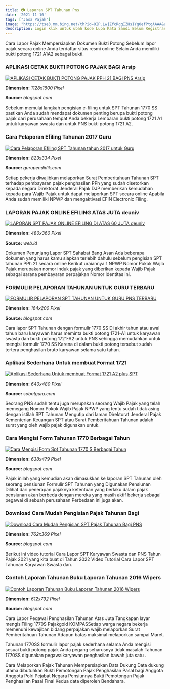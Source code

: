 ```yaml
---
title: 📷 Laporan SPT Tahunan Pns
date: '2021-11-10'
tags: ["Jasa Pajak"]
image: "https://tse3.mm.bing.net/th?id=OIP.LwjZfcRggIZHsIYq0efPtgAAAA&amp;pid=15.1"
description: Login klik untuk ubah kode Lupa Kata Sandi Belum Registrasi Belum Menerima Email Aktivasi.
---
```




Cara Lapor Pajak Mempersiapkan Dokumen Bukti Potong Sebelum lapor pajak secara online Anda terdaftar situs resmi online Selain Anda memiliki bukti potong 1721 A1A2 sebagai bukti.



### APLIKASI CETAK BUKTI POTONG PAJAK BAGI Arsip 

[![APLIKASI CETAK BUKTI POTONG PAJAK PPH 21 BAGI PNS  Arsip ](https://1.bp.blogspot.com/-NmM9TBdqEWQ/VvUhiOpJv_I/AAAAAAAACeM/KohNmbtcv5I868ikvkOPYy9wsZ6HZVdUw/s1600/flyer-pajak.jpg)](https://1.bp.blogspot.com/-NmM9TBdqEWQ/VvUhiOpJv_I/AAAAAAAACeM/KohNmbtcv5I868ikvkOPYy9wsZ6HZVdUw/s1600/flyer-pajak.jpg)


**Dimension:** _1128x1600 Pixel_ 

**Source:** _blogspot.com_ 


Sebelum memulai langkah pengisian e-filing untuk SPT Tahunan 1770 SS pastikan Anda sudah mendapat dokumen penting berupa bukti potong pajak dari perusahaan tempat Anda bekerja Lembaran bukti potong 1721 A1 untuk karyawan swasta dan untuk PNS bukti potong 1721 A2.


### Cara Pelaporan Efiling Tahunan 2017 Guru 

[![Cara Pelaporan Efiling SPT Tahunan tahun 2017 untuk Guru ](https://2.bp.blogspot.com/-fgSZGXpyOT4/WLWw_Z0IxnI/AAAAAAAABlE/aUN1Mt408rsonqAxgTVFxpG5EjHLHEgDgCEw/s1600/2017-02-28%2B23_42_04-DJP_Online.jpg)](https://2.bp.blogspot.com/-fgSZGXpyOT4/WLWw_Z0IxnI/AAAAAAAABlE/aUN1Mt408rsonqAxgTVFxpG5EjHLHEgDgCEw/s1600/2017-02-28%2B23_42_04-DJP_Online.jpg)


**Dimension:** _823x334 Pixel_ 

**Source:** _gurupendidik.com_ 


Setiap pekerja diwajibkan melaporkan Surat Pemberitahuan Tahunan SPT terhadap pembayaran pajak penghasilan PPh yang sudah disetorkan kepada negara Direktorat Jenderal Pajak DJP memberikan kemudahan kepada para Wajib Pajak untuk dapat melaporkan SPT secara online Apabila Anda sudah memiliki NPWP dan mengaktivasi EFIN Electronic Filing.


### LAPORAN PAJAK ONLINE EFILING ATAS JUTA deuniv

[![LAPORAN SPT PAJAK ONLINE EFILING DI ATAS 60 JUTA  deuniv](https://lh6.googleusercontent.com/proxy/QmZ5d_rh4R-wo9kMKRGR5OfyYjvqkx61gxCmT7iVLsUQIM01oJq9FsVimCcvLW_O9NCWSr1iDn8jFDY3=w1200-h630-n-k-no-nu)](https://lh6.googleusercontent.com/proxy/QmZ5d_rh4R-wo9kMKRGR5OfyYjvqkx61gxCmT7iVLsUQIM01oJq9FsVimCcvLW_O9NCWSr1iDn8jFDY3=w1200-h630-n-k-no-nu)


**Dimension:** _480x360 Pixel_ 

**Source:** _web.id_ 


Dokumen Penunjang Lapor SPT Sahabat Bang Asan Ada beberapa dokumen yang harus kamu siapkan terlebih dahulu sebelum pengisian SPT tahunan PPh 21 secara online Berikut uraiannya 1 NPWP Nomor Pokok Wajib Pajak merupakan nomor induk pajak yang diberikan kepada Wajib Pajak sebagai sarana pembayaran perpajakan Nomor identitas ini.


### FORMULIR PELAPORAN TAHUNAN UNTUK GURU TERBARU 

[![FORMULIR PELAPORAN SPT TAHUNAN UNTUK GURU PNS TERBARU ](https://4.bp.blogspot.com/-ERJ7TPl7lqI/VubhawxU0II/AAAAAAAABVE/8f7kFwcGNdAsOVK78Ks6FYsHmx-4RVK8A/s200/1770ss.JPG)](https://4.bp.blogspot.com/-ERJ7TPl7lqI/VubhawxU0II/AAAAAAAABVE/8f7kFwcGNdAsOVK78Ks6FYsHmx-4RVK8A/s200/1770ss.JPG)


**Dimension:** _164x200 Pixel_ 

**Source:** _blogspot.com_ 


Cara lapor SPT Tahunan dengan formulir 1770 SS Di akhir tahun atau awal tahun baru karyawan harus meminta bukti potong 1721-A1 untuk karyawan swasta dan bukti potong 1721-A2 untuk PNS sehingga memudahkan untuk mengisi formulir 1770 SS Karena di dalam bukti potong tersebut sudah tertera penghasilan bruto karyawan selama satu tahun.


### Aplikasi Sederhana Untuk membuat Format 1721 

[![Aplikasi Sederhana Untuk membuat Format 1721 A2 plus SPT ](https://www.sobatguru.com/wp-content/uploads/2016/09/61.png)](https://www.sobatguru.com/wp-content/uploads/2016/09/61.png)


**Dimension:** _640x480 Pixel_ 

**Source:** _sobatguru.com_ 


Seorang PNS sudah tentu juga merupakan seorang Wajib Pajak yang telah memegang Nomor Pokok Wajib Pajak NPWP yang tentu sudah tidak asing dengan istilah SPT Tahunan Mengutip dari laman Direktorat Jenderal Pajak Kementerian Keuangan SPT atau Surat Pemberitahuan Tahunan adalah surat yang oleh wajib pajak digunakan untuk.


### Cara Mengisi Form Tahunan 1770 Berbagai Tahun

[![Cara Mengisi Form Spt Tahunan 1770 S  Berbagai Tahun](https://image.slidesharecdn.com/contohpengisiansptpphop1770s1770ss2009-150524075803-lva1-app6892/95/contoh-pengisian-spt-p-ph-op-1770-s-1770ss-2009-28-638.jpg?cb=1512803906)](https://image.slidesharecdn.com/contohpengisiansptpphop1770s1770ss2009-150524075803-lva1-app6892/95/contoh-pengisian-spt-p-ph-op-1770-s-1770ss-2009-28-638.jpg?cb=1512803906)


**Dimension:** _638x479 Pixel_ 

**Source:** _blogspot.com_ 


Pajak inilah yang kemudian akan dimasukkan ke laporan SPT Tahunan oleh seorang pensiunan Formulir SPT Tahunan yang Digunakan Pensiunan Dilihat dari penerapan pajaknya ketentuan yang berlaku dalam pajak pensiunan akan berbeda dengan mereka yang masih aktif bekerja sebagai pegawai di sebuah perusahaan Perbedaan ini juga akan.


### Download Cara Mudah Pengisian Pajak Tahunan Bagi 

[![Download Cara Mudah Pengisian SPT Pajak Tahunan Bagi PNS ](https://1.bp.blogspot.com/-2a408HQ5Yeo/WNx3pCuqVzI/AAAAAAAAB-8/ylXenPKtxYAvbHCQsGjgip3YB14H7CZ1gCLcB/s1600/1.PNG)](https://1.bp.blogspot.com/-2a408HQ5Yeo/WNx3pCuqVzI/AAAAAAAAB-8/ylXenPKtxYAvbHCQsGjgip3YB14H7CZ1gCLcB/s1600/1.PNG)


**Dimension:** _762x369 Pixel_ 

**Source:** _blogspot.com_ 


Berikut ini video tutorial Cara Lapor SPT Karyawan Swasta dan PNS Tahun Pajak 2021 yang kita buat di Tahun 2022 VIdeo Tutorial Cara Lapor SPT Tahunan Karyawan Swasta dan.


### Contoh Laporan Tahunan Buku Laporan Tahunan 2016 Wipers 

[![Contoh Laporan Tahunan  Buku Laporan Tahunan 2016 Wipers ](https://0.academia-photos.com/attachment_thumbnails/33938679/mini_magick20180815-15653-1yo8d80.png?1534398028)](https://0.academia-photos.com/attachment_thumbnails/33938679/mini_magick20180815-15653-1yo8d80.png?1534398028)


**Dimension:** _612x792 Pixel_ 

**Source:** _blogspot.com_ 



Cara Lapor Pegawai Penghasilan Tahunan Atas Juta Tangkapan layar mengisiFiling 1770S Pajakgoid KOMPASSetiap warga negara bekerja memenuhi kewajiban bidang perpajakan wajib melaporkan Surat Pemberitahuan Tahunan Adapun batas maksimal melaporkan sampai Maret.


 Tahunan 1770SS formulir lapor pajak sederhana selama Anda mengisi sesuai bukti potong pajak Anda pegang seharusnya tidak masalah Tahunan 1770SS digunakan pegawaikaryawan penghasilan bawah juta satu .


Cara Melaporkan Pajak Tahunan Mempersiapkan Data Dukung Data dukung utama dibutuhkan Bukti Pemotongan Pajak Penghasilan Pasal bagi Anggota Anggota Polri Pejabat Negara Pensiunnya Bukti Pemotongan Pajak Penghasilan Pasal Final Kedua data diperoleh Bendahara.




